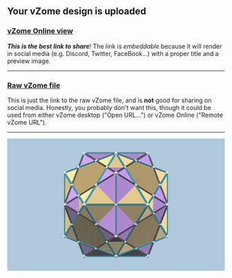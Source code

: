 ## Your vZome design is uploaded

### [vZome Online view][embed]

***This is the best link to share***!  The link is *embeddable* because it will render in social media (e.g. Discord, Twitter, FaceBook...) with a proper title and a preview image.

---

### [Raw vZome file][raw]

This is just the link to the raw vZome file, and is **not** good for
sharing on social media.
Honestly, you probably don't want this, though it could be used from either
vZome desktop ("Open URL...") or vZome Online ("Remote vZome URL").

---

![Image](<Two-Icosahedra 2.png>)


[embed]: <https://vzome.com/app/embed.py?url=https://raw.githubusercontent.com/John-Kostick/vzome-sharing/main/2021/11/22/09-12-14-Two-Icosahedra%2B2/Two-Icosahedra+2.vZome>
[raw]: <https://raw.githubusercontent.com/John-Kostick/vzome-sharing/main/2021/11/22/09-12-14-Two-Icosahedra+2/Two-Icosahedra 2.vZome>
